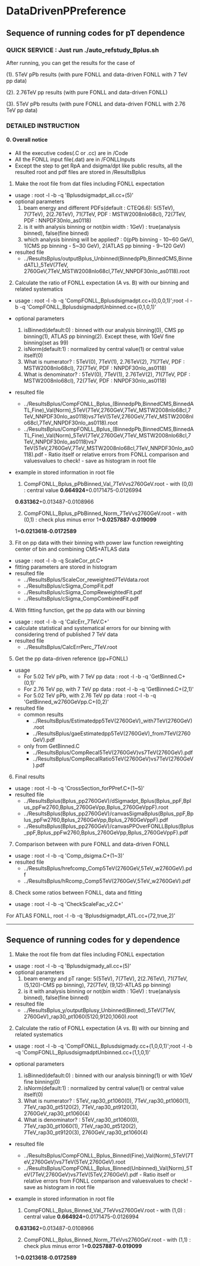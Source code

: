 # DataDrivenPPreference

## **Sequence of running codes for pT dependence**

### **QUICK SERVICE** : Just run ./auto_refstudy_Bplus.sh 
After running, you can get the results for the case of 

(1). 5TeV pPb results (with pure FONLL and data-driven FONLL with 7 TeV pp data)

(2). 2.76TeV pp results (with pure FONLL and data-driven FONLL)
 
(3). 5TeV pPb results (with pure FONLL and data-driven FONLL with 2.76 TeV pp data) 
 
### **DETAILED INSTRUCTION**

#### 0. Overall notice 
* All the executive codes(.C or .cc) are in /Code 
* All the FONLL input file(.dat) are in /FONLLInputs 
* Except the step to get RpA and dsigma/dpt like public results, all the resulted root and pdf files are stored in /ResultsBplus 

1. Make the root file from dat files including FONLL expectation

* usage : root -l -b -q 'Bplusdsigmadpt_all.cc+(5)' 
* optional parameters 
  1. beam energy and different PDFs(default : CTEQ6.6): 5(5TeV), 7(7TeV), 2(2.76TeV), 71(7TeV, PDF : MSTW2008nlo68cl), 72(7TeV, PDF : NNPDF30nlo_as0118)  
  2. is it with analysis binning or not(bin width : 1GeV) : true(analysis binned), false(fine binned)
  3. which analysis binning will be applied? : 0(pPb binning - 10~60 GeV), 1(CMS pp binning - 5~30 GeV), 2(ATLAS pp binning - 9~120 GeV) 
* resulted file 
	* ../ResultsBplus/outputBplus_Unbinned(BinnedpPb,BinnedCMS,BinnedATL)_5TeV(7TeV, 2760GeV,7TeV_MSTW2008nlo68cl,7TeV_NNPDF30nlo_as0118).root

2. Calculate the ratio of FONLL expectation (A vs. B) with our binning and related systematics

* usage : root -l -b -q 'CompFONLL_Bplusdsigmadpt.cc+(0,0,0,1)';root -l -b -q 'CompFONLL_BplusdsigmadptUnbinned.cc+(0,1,0,1)'
* optional parameters 
  1. isBinned(default:0) : binned with our analysis binning(0), CMS pp binning(1), ATLAS pp binning(2). Except these, with 1GeV fine binning(set as 99)
  2. isNorm(default:1) : normalized by central value(1) or central value itself(0)
  3. What is numerator? : 5TeV(0), 7TeV(1), 2.76TeV(2), 71(7TeV, PDF : MSTW2008nlo68cl), 72(7TeV, PDF : NNPDF30nlo_as0118) 
  4. What is denominator? : 5TeV(0), 7TeV(1), 2.76TeV(2), 71(7TeV, PDF : MSTW2008nlo68cl), 72(7TeV, PDF : NNPDF30nlo_as0118) 
* resulted file
	* ../ResultsBplus/CompFONLL_Bplus_(BinnedpPb,BinnedCMS,BinnedATL,Fine)_Val(Norm)_5TeV(7TeV,2760GeV,7TeV_MSTW2008nlo68cl,7TeV_NNPDF30nlo_as0118)vs7TeV(5TeV,2760GeV,7TeV_MSTW2008nlo68cl,7TeV_NNPDF30nlo_as0118).root
	* ../ResultsBplus/CompFONLL_Bplus_(BinnedpPb,BinnedCMS,BinnedATL,Fine)_Val(Norm)_5TeV(7TeV,2760GeV,7TeV_MSTW2008nlo68cl,7TeV_NNPDF30nlo_as0118)vs7
TeV(5TeV,2760GeV,7TeV_MSTW2008nlo68cl,7TeV_NNPDF30nlo_as0118).pdf - Ratio itself or relative errors from FONLL comparison
	 and valuesvalues to check! - save as histogram in root file 
* example in stored information in root file
  1. CompFONLL_Bplus_pPbBinned_Val_7TeVvs2760GeV.root - with (0,0) : central value 
	**0.664924**+0.0171475-0.0126994 

	**0.631362**+0.013487-0.0108966 

  2. CompFONLL_Bplus_pPbBinned_Norm_7TeVvs2760GeV.root - with (0,1) : check plus minus error 
	1+**0.0257887**-**0.019099** 

	1+**0.0213618**-**0.0172589** 

3. Fit on pp data with their binning with power law function reweighting center of bin and combining CMS+ATLAS data

* usage : root -l -b -q ScaleCor_pt.C+ 
* fitting parameters are stored in histogram 
* resulted file 
	* ../ResultsBplus/ScaleCor_reweighted7TeVdata.root 
	* ../ResultsBplus/cSigma_CompFit.pdf 
	* ../ResultsBplus/cSigma_CompReweightedFit.pdf 
	* ../ResultsBplus/cSigma_CompCombinedFit.pdf 

4. With fitting function, get the pp data with our binning

* usage : root -l -b -q 'CalcErr_7TeV.C+' 
* calculate statistical and systematical errors for our binning with considering trend of published 7 TeV data 
* resulted file 
	* ../ResultsBplus/CalcErrPerc_7TeV.root

5. Get the pp data-driven reference (pp+FONLL)

* usage 
	* For 5.02 TeV pPb, with 7 TeV pp data  : root -l -b -q 'GetBinned.C+(0,1)' 
	* For 2.76 TeV pp, with 7 TeV pp data  : root -l -b -q 'GetBinned.C+(2,1)'  
	* For 5.02 TeV pPb, with 2.76 TeV pp data  : root -l -b -q 'GetBinned_w2760GeVpp.C+(0,2)' 
* resulted file 
	* common results 
		* ../ResultsBplus/Estimatedpp5TeV(2760GeV)_with7TeV(2760GeV).root 
		* ../ResultsBplus/gaeEstimatedpp5TeV(2760GeV)_from7TeV(2760GeV).pdf  
	* only from GetBinned.C 
		* ../ResultsBplus/CompRecal5TeV(2760GeV)vs7TeV(2760GeV).pdf 
		* ../ResultsBplus/CompRecalRatio5TeV(2760GeV)vs7TeV(2760GeV).pdf  
	
6. Final results

* usage : root -l -b -q 'CrossSection_forPPref.C+(1~5)' 
* resulted file
	* ../ResultsBplus(Bplus_pp2760GeV)/dSigmadpt_Bplus(Bplus_ppF,Bplus_ppFw2760,Bplus_2760GeVpp,Bplus_2760GeVppF).root 
	* ../ResultsBplus(Bplus_pp2760GeV)/canvasSigmaBplus(Bplus_ppF,Bplus_ppFw2760,Bplus_2760GeVpp,Bplus_2760GeVppF).pdf 
	* ../ResultsBplus(Bplus_pp2760GeV)/canvasPPOverFONLLBplus(Bplus_ppF,Bplus_ppFw2760,Bplus_2760GeVpp,Bplus_2760GeVppF).pdf 

7. Comparison between with pure FONLL and data-driven FONLL

* usage : root -l -b -q 'Comp_dsigma.C+(1~3)'
* resulted file 
	* ../ResultsBplus/hrefcomp_Comp5TeV(2760GeV,5TeV_w2760GeV).pdf 
	* ../ResultsBplus/hRcomp_Comp5TeV(2760GeV,5TeV_w2760GeV).pdf 

8. Check some ratios between FONLL, data and fitting

* usage : root -l -b -q 'CheckScaleFac_v2.C+'

For ATLAS FONLL, root -l -b -q 'Bplusdsigmadpt_ATL.cc+(72,true,2)'



---------------------------------------------------------------------------------

## **Sequence of running codes for y dependence**

1. Make the root file from dat files including FONLL expectation

* usage : root -l -b -q 'Bplusdsigmady_all.cc+(5)' 
* optional parameters 
  1. beam energy and pT range: 5(5TeV), 7(7TeV), 2(2.76TeV), 71(7TeV,(5,120)-CMS pp binning), 72(7TeV, (9,12)-ATLAS pp binning)
  2. is it with analysis binning or not(bin width : 1GeV) : true(analysis binned), false(fine binned)
* resulted file 
	* ../ResultsBplus_y/outputBplusy_Unbinned(Binned)_5TeV(7TeV, 2760GeV)_rap30_pt1060(5120,9120,1060).root

2. Calculate the ratio of FONLL expectation (A vs. B) with our binning and related systematics

* usage : root -l -b -q 'CompFONLL_Bplusdsigmady.cc+(1,0,0,1)';root -l -b -q 'CompFONLL_BplusdsigmadptUnbinned.cc+(1,1,0,1)'
* optional parameters 
  1. isBinned(default:0) : binned with our analysis binning(1) or with 1GeV fine binning(0)
  2. isNorm(default:1) : normalized by central value(1) or central value itself(0)
  3. What is numerator? : 5TeV_rap30_pt1060(0), 7TeV_rap30_pt1060(1), 7TeV_rap30_pt5120(2), 7TeV_rap30_pt9120(3), 2760GeV_rap30_pt1060(4) 
  4. What is denominator? : 5TeV_rap30_pt1060(0), 7TeV_rap30_pt1060(1), 7TeV_rap30_pt5120(2), 7TeV_rap30_pt9120(3), 2760GeV_rap30_pt1060(4) 
* resulted file
	* ../ResultsBplus/CompFONLL_Bplus_Binned(Fine)_Val(Norm)_5TeV(7TeV,2760GeV)vs7TeV(5TeV,2760GeV).root
	* ../ResultsBplus/CompFONLL_Bplus_Binned(Unbinned)_Val(Norm)_5TeV(7TeV,2760GeV)vs7TeV(5TeV,2760GeV).pdf - Ratio itself or relative errors from FONLL comparison
	 and valuesvalues to check! - save as histogram in root file 
* example in stored information in root file
  1. CompFONLL_Bplus_Binned_Val_7TeVvs2760GeV.root - with (1,0) : central value 
	**0.664924**+0.0171475-0.0126994 

	**0.631362**+0.013487-0.0108966 

  2. CompFONLL_Bplus_Binned_Norm_7TeVvs2760GeV.root - with (1,1) : check plus minus error 
	1+**0.0257887**-**0.019099** 

	1+**0.0213618**-**0.0172589** 



